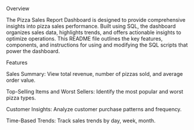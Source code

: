 Overview

The Pizza Sales Report Dashboard is designed to provide comprehensive insights into pizza sales performance. Built using SQL, the dashboard organizes sales data, highlights trends, and offers actionable insights to optimize operations. This README file outlines the key features, components, and instructions for using and modifying the SQL scripts that power the dashboard.

Features

Sales Summary: View total revenue, number of pizzas sold, and average order value.

Top-Selling Items and Worst Sellers: Identify the most popular  and worst pizza types.

Customer Insights: Analyze customer purchase patterns and frequency.

Time-Based Trends: Track sales trends by day, week, month.
